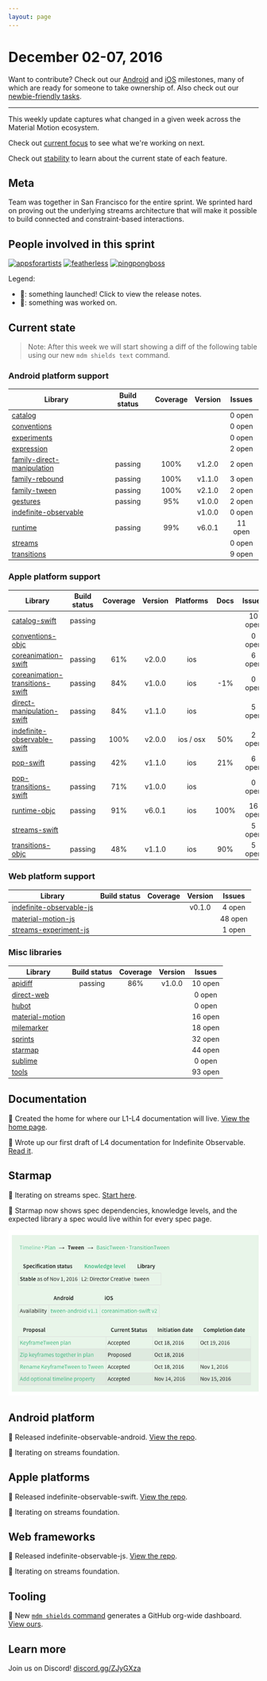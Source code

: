 ```yaml
---
layout: page
---
```


# December 02-07, 2016

Want to contribute? Check out our [Android](https://material-motion.github.io/milemarker/index.html?filterby=android) and
[iOS](https://material-motion.github.io/milemarker/index.html?filterby=appleos) milestones, many of
which are ready for someone to take ownership of. Also check out our
[newbie-friendly tasks](https://material-motion.github.io/milemarker/newbie.html?filterby=appleos).

---

This weekly update captures what changed in a given week across the Material Motion ecosystem.

Check out [current focus](current_focus) to see what we're working on next.

Check out [stability](stability) to learn about the current state of each feature.

## Meta

Team was together in San Francisco for the entire sprint. We sprinted hard on proving out the
underlying streams architecture that will make it possible to build connected and constraint-based
interactions.

## People involved in this sprint

[![appsforartists](https://avatars0.githubusercontent.com/u/926648?v=3&s=100)](https://github.com/appsforartists)
[![featherless](https://avatars0.githubusercontent.com/u/45670?v=3&s=100)](https://github.com/jverkoey)
[![pingpongboss](https://avatars0.githubusercontent.com/u/719914?v=3&s=100)](https://github.com/pingpongboss)

Legend:

- 🎉: something launched! Click to view the release notes.
- 📝: something was worked on.

## Current state

> Note: After this week we will start showing a diff of the following table using our new
> `mdm shields text` command.

### Android platform support

| Library | Build status | Coverage | Version | Issues |
|---------|:------------:|:--------:|:-------:|:------:|
| [catalog](https://github.com/material-motion/catalog-android/) |  |  |  | 0 open |
| [conventions](https://github.com/material-motion/conventions-android/) |  |  |  | 0 open |
| [experiments](https://github.com/material-motion/experiments-android/) |  |  |  | 0 open |
| [expression](https://github.com/material-motion/expression-android/) |  |  |  | 2 open |
| [family-direct-manipulation](https://github.com/material-motion/family-direct-manipulation-android/) | passing | 100% | v1.2.0 | 2 open |
| [family-rebound](https://github.com/material-motion/family-rebound-android/) | passing | 100% | v1.1.0 | 3 open |
| [family-tween](https://github.com/material-motion/family-tween-android/) | passing | 100% | v2.1.0 | 2 open |
| [gestures](https://github.com/material-motion/gestures-android/) | passing | 95% | v1.0.0 | 2 open |
| [indefinite-observable](https://github.com/material-motion/indefinite-observable-android/) |  |  | v1.0.0 | 0 open |
| [runtime](https://github.com/material-motion/runtime-android/) | passing | 99% | v6.0.1 | 11 open |
| [streams](https://github.com/material-motion/streams-android/) |  |  |  | 0 open |
| [transitions](https://github.com/material-motion/transitions-android/) |  |  |  | 9 open |

### Apple platform support

| Library | Build status | Coverage | Version | Platforms | Docs | Issues |
|---------|:------------:|:--------:|:-------:|:---------:|:----:|:------:|
| [catalog-swift](https://github.com/material-motion/catalog-swift) | passing |  |  |  |  | 10 open |
| [conventions-objc](https://github.com/material-motion/conventions-objc) |  |  |  |  |  | 0 open |
| [coreanimation-swift](https://github.com/material-motion/coreanimation-swift) | passing | 61% | v2.0.0 | ios |  | 6 open |
| [coreanimation-transitions-swift](https://github.com/material-motion/coreanimation-transitions-swift) | passing | 84% | v1.0.0 | ios | -1% | 0 open |
| [direct-manipulation-swift](https://github.com/material-motion/direct-manipulation-swift) | passing | 84% | v1.1.0 | ios |  | 5 open |
| [indefinite-observable-swift](https://github.com/material-motion/indefinite-observable-swift) | passing | 100% | v2.0.0 | ios / osx | 50% | 2 open |
| [pop-swift](https://github.com/material-motion/pop-swift) | passing | 42% | v1.1.0 | ios | 21% | 6 open |
| [pop-transitions-swift](https://github.com/material-motion/pop-transitions-swift) | passing | 71% | v1.0.0 | ios |  | 0 open |
| [runtime-objc](https://github.com/material-motion/runtime-objc) | passing | 91% | v6.0.1 | ios | 100% | 16 open |
| [streams-swift](https://github.com/material-motion/material-motion-swift) |  |  |  |  |  | 5 open |
| [transitions-objc](https://github.com/material-motion/transitions-objc) | passing | 48% | v1.1.0 | ios | 90% | 5 open |

### Web platform support

| Library | Build status | Coverage | Version | Issues |
|---------|:------------:|:--------:|:-------:|:------:|
| [indefinite-observable-js](https://github.com/material-motion/indefinite-observable-js) |  |  | v0.1.0 | 4 open |
| [material-motion-js](https://github.com/material-motion/material-motion-js) |  |  |  | 48 open |
| [streams-experiment-js](https://github.com/material-motion/streams-experiment-js) |  |  |  | 1 open |

### Misc libraries

| Library | Build status | Coverage | Version | Issues |
|---------|:------------:|:--------:|:-------:|:------:|
| [apidiff](https://github.com/material-motion/apidiff/) | passing | 86% | v1.0.0 | 10 open |
| [direct-web](https://github.com/material-motion/direct-web/) |  |  |  | 0 open |
| [hubot](https://github.com/material-motion/hubot/) |  |  |  | 0 open |
| [material-motion](https://github.com/material-motion/material-motion/) |  |  |  | 16 open |
| [milemarker](https://github.com/material-motion/milemarker/) |  |  |  | 18 open |
| [sprints](https://github.com/material-motion/sprints/) |  |  |  | 32 open |
| [starmap](https://github.com/material-motion/starmap/) |  |  |  | 44 open |
| [sublime](https://github.com/material-motion/sublime/) |  |  |  | 0 open |
| [tools](https://github.com/material-motion/tools/) |  |  |  | 93 open |

## Documentation

📝 Created the home for where our L1-L4 documentation will live. [View the home page](https://material-motion.github.io/material-motion/documentation/).

🎉 Wrote up our first draft of L4 documentation for Indefinite Observable. [Read it](https://material-motion.github.io/material-motion/documentation/L4/IndefiniteObservable).

## Starmap

📝 Iterating on streams spec. [Start here](https://material-motion.github.io/material-motion/starmap/specifications/streams/IndefiniteObservable).

🎉 Starmap now shows spec dependencies, knowledge levels, and the expected library a spec would live
   within for every spec page.

![](2016-12-07-starmap.png)

## Android platform

🎉 Released indefinite-observable-android. [View the repo](https://github.com/material-motion/indefinite-observable-android).

📝 Iterating on streams foundation.

## Apple platforms

🎉 Released indefinite-observable-swift. [View the repo](https://github.com/material-motion/indefinite-observable-swift).

📝 Iterating on streams foundation.

## Web frameworks

🎉 Released indefinite-observable-js. [View the repo](https://github.com/material-motion/indefinite-observable-js).

📝 Iterating on streams foundation.

## Tooling

🎉 New [`mdm shields` command](https://github.com/material-motion/tools/blob/develop/contributor_tools/shields/index.js) generates a GitHub org-wide dashboard. [View ours](https://material-motion.github.io/material-motion/).

## Learn more

Join us on Discord! [discord.gg/ZJyGXza](https://discord.gg/ZJyGXza)

